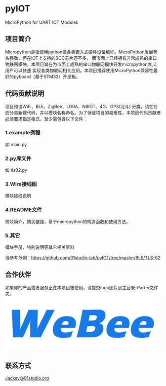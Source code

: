 # pyIOT
MicroPython for UART IOT Modules

## 项目简介
Micropython是指使用python做各类嵌入式硬件设备编程。MicroPython发展势头强劲，但在IOT上支持的SOC芯片还不多，
而市面上已经拥有非常成熟的串口物联网模块，本项目旨在为市面上成熟的串口物联网模块开发micropython库,让用户可以快速
实现各类物联网相关应用。本项目推荐使用MicroPython兼容性最好的pyboard（基于STM32）开发板。


## 代码贡献说明
项目预设WiFi、BLE、ZigBee、LORA、NBIOT、4G、GPS(北斗) 分类。请在对应分类新建代码，并以模块名称命名。为了保证项目的易用性，本项目代码贡献者必须要求指定格式，至少需包含以下文件：

### 1.example例程
如 main.py
### 2.py库文件
如 tls02.py
### 3.Wire接线图
模块接线说明
### 4.README文件
模块简介，购买链接，基于micropython的构造函数和使用方法。
### 5.其它
模块手册、特别说明等其它相关资料

请参考范例：https://github.com/01studio-lab/pyIOT/tree/master/BLE/TLS-02

## 合作伙伴
如果你的产品或者服务正在本项目被使用，请提交logo图片到主目录-Parter文件夹。
![WeBee](https://github.com/01studio-lab/pyIOT/blob/master/Partner/WeBee.png)

## 联系方式
Jackey@01studio.org